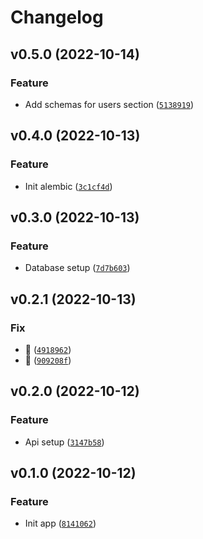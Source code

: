 # Changelog

<!--next-version-placeholder-->

## v0.5.0 (2022-10-14)
### Feature
* Add schemas for users section ([`5138919`](https://github.com/khaykingleb/Fast-API-Tutorial/commit/5138919967385392377ca6d8051a2a8a4c5c78b6))

## v0.4.0 (2022-10-13)
### Feature
* Init alembic ([`3c1cf4d`](https://github.com/khaykingleb/Fast-API-Tutorial/commit/3c1cf4db5354420d09f738c622693d36ce83229b))

## v0.3.0 (2022-10-13)
### Feature
* Database setup ([`7d7b603`](https://github.com/khaykingleb/Fast-API-Tutorial/commit/7d7b6032c200f2432d763addd3627617a11b5a9a))

## v0.2.1 (2022-10-13)
### Fix
* :bug: ([`4918962`](https://github.com/khaykingleb/Fast-API-Tutorial/commit/49189626fab71319e9c4b42fe19bae0a08a4f745))
* :bug: ([`909208f`](https://github.com/khaykingleb/Fast-API-Tutorial/commit/909208fb87e44ae830e853416ab5a18c9ed6348d))

## v0.2.0 (2022-10-12)
### Feature
* Api setup ([`3147b58`](https://github.com/khaykingleb/Fast-API-Tutorial/commit/3147b5837f3140eb056bfb08d6c1ae75ac76ef89))

## v0.1.0 (2022-10-12)
### Feature
* Init app ([`8141062`](https://github.com/khaykingleb/Fast-API-Tutorial/commit/8141062aa3e52717a4071d383bcbf4120cb347f9))

